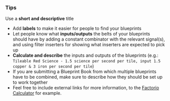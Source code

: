 ### Tips

Use a **short and descriptive** title

* Add **labels** to make it easier for people to find your blueprints
* Let people know what **inputs/outputs** the belts of your blueprints should have by adding a constant combinator with the relevant signal(s), and using filter inserters for showing what inserters are expected to pick up
* **Calculate and describe** the inputs and outputs of the blueprints (e.g.: `Tileable Red Science - 1.5 science per second per tile, input 1.5 copper & 3 iron per second per tile`)
* If you are submitting a Blueprint Book from which multiple blueprints have to be combined, make sure to describe how they should be set up to work together
* Feel free to include external links for more information, to the [Factorio Calculator](https://kirkmcdonald.github.io) for example.